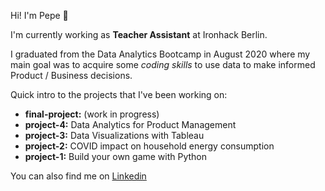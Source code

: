 Hi! I'm Pepe 👋

I'm currently working as **Teacher Assistant** at Ironhack Berlin. 

I graduated from the Data Analytics Bootcamp in August 2020 where my main goal was to acquire some *coding skills* to use data to make informed Product / Business decisions. 

Quick intro to the projects that I've been working on: 

- **final-project:** (work in progress)
- **project-4:** Data Analytics for Product Management
- **project-3:** Data Visualizations with Tableau
- **project-2:** COVID impact on household energy consumption
- **project-1:** Build your own game with Python

You can also find me on [Linkedin](https://www.linkedin.com/in/pepenunez/)
